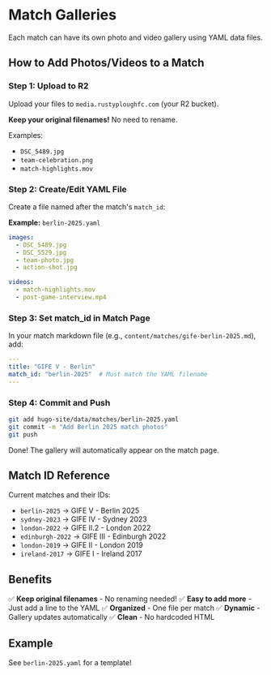 # Match Galleries

Each match can have its own photo and video gallery using YAML data files.

## How to Add Photos/Videos to a Match

### Step 1: Upload to R2

Upload your files to `media.rustyploughfc.com` (your R2 bucket).

**Keep your original filenames!** No need to rename.

Examples:
- `DSC_5489.jpg`
- `team-celebration.png`
- `match-highlights.mov`

### Step 2: Create/Edit YAML File

Create a file named after the match's `match_id`:

**Example:** `berlin-2025.yaml`

```yaml
images:
  - DSC_5489.jpg
  - DSC_5529.jpg
  - team-photo.jpg
  - action-shot.jpg

videos:
  - match-highlights.mov
  - post-game-interview.mp4
```

### Step 3: Set match_id in Match Page

In your match markdown file (e.g., `content/matches/gife-berlin-2025.md`), add:

```yaml
---
title: "GIFE V - Berlin"
match_id: "berlin-2025"  # Must match the YAML filename
---
```

### Step 4: Commit and Push

```bash
git add hugo-site/data/matches/berlin-2025.yaml
git commit -m "Add Berlin 2025 match photos"
git push
```

Done! The gallery will automatically appear on the match page.

## Match ID Reference

Current matches and their IDs:

- `berlin-2025` → GIFE V - Berlin 2025
- `sydney-2023` → GIFE IV - Sydney 2023
- `london-2022` → GIFE II.2 - London 2022
- `edinburgh-2022` → GIFE III - Edinburgh 2022
- `london-2019` → GIFE II - London 2019
- `ireland-2017` → GIFE I - Ireland 2017

## Benefits

✅ **Keep original filenames** - No renaming needed!
✅ **Easy to add more** - Just add a line to the YAML
✅ **Organized** - One file per match
✅ **Dynamic** - Gallery updates automatically
✅ **Clean** - No hardcoded HTML

## Example

See `berlin-2025.yaml` for a template!

